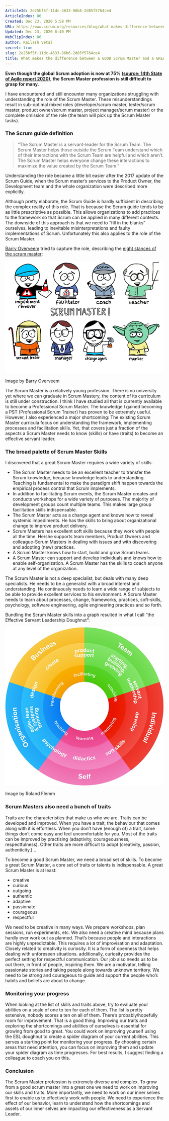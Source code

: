 ```yaml
---
ArticleId: 2e25bf5f-11dc-4633-86b6-2d85f5764ce4
ArticleIndex: 86
Created: Dec 23, 2020 5:58 PM
URL: https://www.scrum.org/resources/blog/what-makes-difference-between-good-scrum-master-and-great-scrum-master
Updated: Dec 23, 2020 6:40 PM
WebClipIndex: 86
author: Kailash Vetal
secret: true
slug: 2e25bf5f-11dc-4633-86b6-2d85f5764ce4
title: What makes the difference between a GOOD Scrum Master and a GREAT Scrum Master? | Scrum.org
---
```

**Even though the global Scrum adoption is now at 75% ([source: 14th State of Agile report 2020](https://explore.digital.ai/state-of-agile/14th-annual-state-of-agile-report)), the Scrum Master profession is still difficult to grasp for many.**

I have encountered and still encounter many organizations struggling with understanding the role of the Scrum Master. These misunderstandings result in sub-optimal mixed roles (developer/scrum master, tester/scrum master, product owner/scrum master, project manager/scrum master) or the complete omission of the role (the team will pick up the Scrum Master tasks).

### The Scrum guide definition

> “The Scrum Master is a servant-leader for the Scrum Team. The Scrum Master helps those outside the Scrum Team understand which of their interactions with the Scrum Team are helpful and which aren’t. The Scrum Master helps everyone change these interactions to maximize the value created by the Scrum Team.”

Understanding the role became a little bit easier after the 2017 update of the Scrum Guide, when the Scrum master’s services to the Product Owner, the Development team and the whole organization were described more explicitly.

Although pretty elaborate, the Scrum Guide is hardly sufficient in describing the complex reality of this role. That is because the Scrum guide tends to be as little prescriptive as possible. This allows organizations to add practices to the framework so that Scrum can be applied in many different contexts. The downside of this approach is that we need to “fill in the blanks” ourselves, leading to inevitable misinterpretations and faulty implementations of Scrum. Unfortunately this also applies to the role of the Scrum Master.

[Barry Overveem](https://www.scrum.org/barry-overeem?gclid=Cj0KCQjww_f2BRC-ARIsAP3zarEbKXrS-IoNws271UJxfIhMTVr4XlmvMFQbYYx4Ts1lf2aoyrlW2VQaAs9lEALw_wcB) tried to capture the role, describing the [eight stances of the scrum master](https://www.scrum.org/resources/8-stances-scrum-master?gclid=Cj0KCQjww_f2BRC-ARIsAP3zarHd2cQIqdGsS621djRJSuql5LqFmjrwOE8NqA7D0VwhR61iC6PqYJEaAucpEALw_wcB):

![86%20486cb20492ca45a081ccdaa42eeac5e1/Scrum_Master_rollen.jpg](86%20486cb20492ca45a081ccdaa42eeac5e1/Scrum_Master_rollen.jpg)

Image by Barry Overveem

The Scrum Master is a relatively young profession. There is no university yet where we can graduate in Scrum Mastery, the content of its curriculum is still under construction. I think I have studied all that is currently available to become a Professional Scrum Master. The knowledge I gained becoming a PST (Professional Scrum Trainer) has proven to be extremely useful. However, I also experienced a major shortcoming: The existing Scrum Master curricula focus on understanding the framework, implementing processes and facilitation skills. Yet, that covers just a fraction of the aspects a Scrum Master needs to know (skills) or have (traits) to become an effective servant leader.

### The broad palette of Scrum Master Skills

I discovered that a great Scrum Master requires a wide variety of skills.

- The Scrum Master needs to be an excellent teacher to transfer the Scrum knowledge, because knowledge leads to understanding. Teaching is fundamental to make the paradigm shift happen towards the empirical process control that Scrum implements.
- In addition to facilitating Scrum events, the Scrum Master creates and conducts workshops for a wide variety of purposes. The majority of development groups count multiple teams. This makes large group facilitation skills indispensable.
- The Scrum Master acts as a change agent and knows how to reveal systemic impediments. He has the skills to bring about organizational change to improve product delivery.
- Scrum Masters has excellent soft skills because they work with people all the time. He/she supports team members, Product Owners and colleague-Scrum Masters in dealing with issues and with discovering and adopting (new) practices.
- A Scrum Master knows how to start, build and grow Scrum teams.
- A Scrum Master can support and develop individuals and knows how to enable self-organization. A Scrum Master has the skills to coach anyone at any level of the organization.

The Scrum Master is not a deep specialist, but deals with many deep specialists. He needs to be a generalist with a broad interest and understanding. He continuously needs to learn a wide range of subjects to be able to provide excellent services to his environment. A Scrum Master needs to learn about processes, change, frameworks, practices, soft-skills, psychology, software engineering, agile engineering practices and so forth.

Bundling the Scrum Master skills into a graph resulted in what I call “the Effective Servant Leadership Doughnut”:

![86%20486cb20492ca45a081ccdaa42eeac5e1/FlemmESLDoughnutsmall.jpg](86%20486cb20492ca45a081ccdaa42eeac5e1/FlemmESLDoughnutsmall.jpg)

Image by Roland Flemm

### Scrum Masters also need a bunch of traits

Traits are the characteristics that make us who we are. Traits can be developed and improved. When you have a trait, the behaviour that comes along with it is effortless. When you don’t have (enough of) a trait, some things don’t come easy and feel uncomfortable for you. Most of the traits can be improved by practising (adaptivity, courageousness, respectfulness). Other traits are more difficult to adopt (creativity, passion, authenticity,)…

To become a good Scrum Master, we need a broad set of skills. To become a great Scrum Master, a core set of traits or talents is indispensable. A great Scrum Master is at least:

- creative
- curious
- outgoing
- authentic
- adaptive
- passionate
- courageous
- respectful

We need to be creative in many ways. We prepare workshops, plan sessions, run experiments, etc. We also need a creative mind because plans hardly ever work out as planned. That’s because people and interactions are highly unpredictable. This requires a lot of improvisation and adaptation. Closely related to creativity is curiosity. It is a form of openness that helps dealing with unforeseen situations. additionally, curiosity provides the perfect setting for respectful communication. Our job also needs us to be out there, in front of people, inspiring them. We are a motivator, telling passionate stories and taking people along towards unknown territory. We need to be strong and courageous to guide and support the people who’s habits and beliefs are about to change.

### Monitoring your progress

When looking at the list of skills and traits above, try to evaluate your abilities on a scale of one to ten for each of them. The list is pretty extensive, nobody scores a ten on all of them. There’s probably/hopefully room for improvement. That is a good thing. Improving our traits and exploring the shortcomings and abilities of ourselves is essential for growing from good to great. You could work on improving yourself using the ESL doughnut to create a spider diagram of your current abilities. This serves a starting point for monitoring your progress. By choosing certain areas that need attention, you can focus on improving them and update your spider diagram as time progresses. For best results, I suggest finding a colleague to coach you on this.

### Conclusion

The Scrum Master profession is extremely diverse and complex. To grow from a good scrum master into a great one we need to work on improving our skills and traits. More importantly, we need to work on our inner selves first to enable us to effectively work with people. We need to experience the effect of our behavior, learn to understand how the shortcomings and assets of our inner selves are impacting our effectiveness as a Servant Leader.
